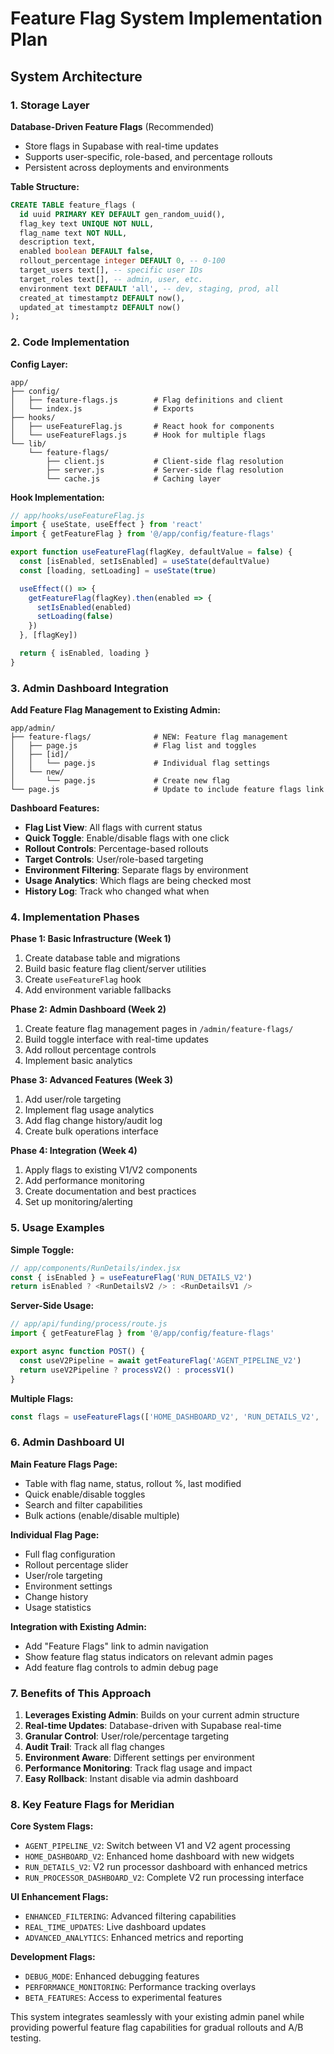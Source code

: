 # Feature Flag System Implementation Plan

## System Architecture

### 1. Storage Layer
**Database-Driven Feature Flags** (Recommended)
- Store flags in Supabase with real-time updates
- Supports user-specific, role-based, and percentage rollouts
- Persistent across deployments and environments

**Table Structure:**
```sql
CREATE TABLE feature_flags (
  id uuid PRIMARY KEY DEFAULT gen_random_uuid(),
  flag_key text UNIQUE NOT NULL,
  flag_name text NOT NULL,
  description text,
  enabled boolean DEFAULT false,
  rollout_percentage integer DEFAULT 0, -- 0-100
  target_users text[], -- specific user IDs
  target_roles text[], -- admin, user, etc.
  environment text DEFAULT 'all', -- dev, staging, prod, all
  created_at timestamptz DEFAULT now(),
  updated_at timestamptz DEFAULT now()
);
```

### 2. Code Implementation

**Config Layer:**
```
app/
├── config/
│   ├── feature-flags.js        # Flag definitions and client
│   └── index.js                # Exports
├── hooks/
│   ├── useFeatureFlag.js       # React hook for components
│   └── useFeatureFlags.js      # Hook for multiple flags
└── lib/
    └── feature-flags/
        ├── client.js           # Client-side flag resolution
        ├── server.js           # Server-side flag resolution
        └── cache.js            # Caching layer
```

**Hook Implementation:**
```javascript
// app/hooks/useFeatureFlag.js
import { useState, useEffect } from 'react'
import { getFeatureFlag } from '@/app/config/feature-flags'

export function useFeatureFlag(flagKey, defaultValue = false) {
  const [isEnabled, setIsEnabled] = useState(defaultValue)
  const [loading, setLoading] = useState(true)

  useEffect(() => {
    getFeatureFlag(flagKey).then(enabled => {
      setIsEnabled(enabled)
      setLoading(false)
    })
  }, [flagKey])

  return { isEnabled, loading }
}
```

### 3. Admin Dashboard Integration

**Add Feature Flag Management to Existing Admin:**
```
app/admin/
├── feature-flags/              # NEW: Feature flag management
│   ├── page.js                 # Flag list and toggles
│   ├── [id]/
│   │   └── page.js             # Individual flag settings
│   └── new/
│       └── page.js             # Create new flag
└── page.js                     # Update to include feature flags link
```

**Dashboard Features:**
- **Flag List View**: All flags with current status
- **Quick Toggle**: Enable/disable flags with one click  
- **Rollout Controls**: Percentage-based rollouts
- **Target Controls**: User/role-based targeting
- **Environment Filtering**: Separate flags by environment
- **Usage Analytics**: Which flags are being checked most
- **History Log**: Track who changed what when

### 4. Implementation Phases

**Phase 1: Basic Infrastructure (Week 1)**
1. Create database table and migrations
2. Build basic feature flag client/server utilities
3. Create `useFeatureFlag` hook
4. Add environment variable fallbacks

**Phase 2: Admin Dashboard (Week 2)**
1. Create feature flag management pages in `/admin/feature-flags/`
2. Build toggle interface with real-time updates
3. Add rollout percentage controls
4. Implement basic analytics

**Phase 3: Advanced Features (Week 3)**
1. Add user/role targeting
2. Implement flag usage analytics
3. Add flag change history/audit log
4. Create bulk operations interface

**Phase 4: Integration (Week 4)**
1. Apply flags to existing V1/V2 components
2. Add performance monitoring
3. Create documentation and best practices
4. Set up monitoring/alerting

### 5. Usage Examples

**Simple Toggle:**
```javascript
// app/components/RunDetails/index.jsx
const { isEnabled } = useFeatureFlag('RUN_DETAILS_V2')
return isEnabled ? <RunDetailsV2 /> : <RunDetailsV1 />
```

**Server-Side Usage:**
```javascript
// app/api/funding/process/route.js
import { getFeatureFlag } from '@/app/config/feature-flags'

export async function POST() {
  const useV2Pipeline = await getFeatureFlag('AGENT_PIPELINE_V2')
  return useV2Pipeline ? processV2() : processV1()
}
```

**Multiple Flags:**
```javascript
const flags = useFeatureFlags(['HOME_DASHBOARD_V2', 'RUN_DETAILS_V2', 'AGENT_PIPELINE_V2'])
```

### 6. Admin Dashboard UI

**Main Feature Flags Page:**
- Table with flag name, status, rollout %, last modified
- Quick enable/disable toggles
- Search and filter capabilities
- Bulk actions (enable/disable multiple)

**Individual Flag Page:**
- Full flag configuration
- Rollout percentage slider
- User/role targeting
- Environment settings
- Change history
- Usage statistics

**Integration with Existing Admin:**
- Add "Feature Flags" link to admin navigation
- Show feature flag status indicators on relevant admin pages
- Add feature flag controls to admin debug page

### 7. Benefits of This Approach

1. **Leverages Existing Admin**: Builds on your current admin structure
2. **Real-time Updates**: Database-driven with Supabase real-time
3. **Granular Control**: User/role/percentage targeting
4. **Audit Trail**: Track all flag changes
5. **Environment Aware**: Different settings per environment
6. **Performance Monitoring**: Track flag usage and impact
7. **Easy Rollback**: Instant disable via admin dashboard

### 8. Key Feature Flags for Meridian

**Core System Flags:**
- `AGENT_PIPELINE_V2`: Switch between V1 and V2 agent processing
- `HOME_DASHBOARD_V2`: Enhanced home dashboard with new widgets
- `RUN_DETAILS_V2`: V2 run processor dashboard with enhanced metrics
- `RUN_PROCESSOR_DASHBOARD_V2`: Complete V2 run processing interface

**UI Enhancement Flags:**
- `ENHANCED_FILTERING`: Advanced filtering capabilities
- `REAL_TIME_UPDATES`: Live dashboard updates
- `ADVANCED_ANALYTICS`: Enhanced metrics and reporting

**Development Flags:**
- `DEBUG_MODE`: Enhanced debugging features
- `PERFORMANCE_MONITORING`: Performance tracking overlays
- `BETA_FEATURES`: Access to experimental features

This system integrates seamlessly with your existing admin panel while providing powerful feature flag capabilities for gradual rollouts and A/B testing.